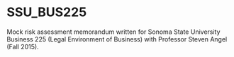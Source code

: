 # SSU_BUS225

Mock risk assessment memorandum written for Sonoma State University Business 225 (Legal Environment of Business) with Professor Steven Angel (Fall 2015).
